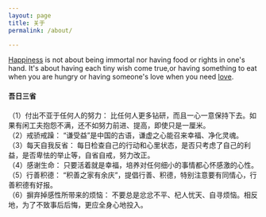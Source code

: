 ```yaml
---
layout: page
title: 关于
permalink: /about/

---
```

[Happiness](http://fanfou.com/hijoe) is not about being immortal nor having food or rights in one's hand. It's about having each tiny wish come true,or having something to eat when you are hungry or having someone's love when you need [love](https://editor.stastic.net/admin.html?path=NetCafe/master&referrer=http://hijoe.net/#/).  

#### 吾日三省
（1）付出不亚于任何人的努力：
比任何人更多钻研，而且一心一意保持下去。如果有闲工夫抱怨不满，还不如努力前进、提高，即使只是一厘米。    
（2）戒骄戒躁：
“谦受益”是中国的古语，谦虚之心能召来幸福、净化灵魂。    
（3）每天自我反省：
每日检查自己的行动和心里状态，是否只考虑了自己的利益，是否卑怯的举止等，自省自戒，努力改正。    
（4）感谢生命：
只要活着就是幸福，培养对任何细小的事情都心怀感激的心性。    
（5）行善积德：
“积善之家有余庆”，提倡行善、积德，特别注意要有同情心，行善积德有好报。    
（6）摒弃掉感性所带来的烦恼：
不要总是忿忿不平、杞人忧天、自寻烦恼。相反地，为了不致事后后悔，更应全身心地投入。    
